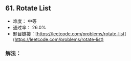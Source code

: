 ## 61. Rotate List


- 难度： 中等
- 通过率： 26.0%
- 题目链接：[https://leetcode.com/problems/rotate-list](https://leetcode.com/problems/rotate-list)



### 解法：